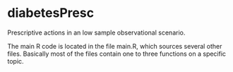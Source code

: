 # diabetesPresc

Prescriptive actions in an low sample observational scenario.

The main R code is located in the file main.R, which sources several other files.
Basically most of the files contain one to three functions on a specific topic.